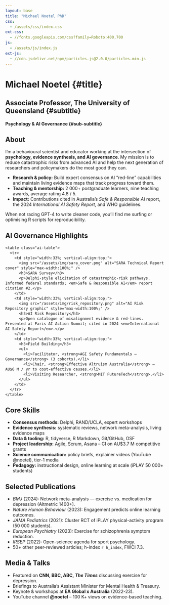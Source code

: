 ```yaml
---
layout: base
title: "Michael Noetel PhD"
css:
  - /assets/css/index.css
ext-css:
  - //fonts.googleapis.com/css?family=Roboto:400,700
js:
  - /assets/js/index.js
ext-js:
  - //cdn.jsdelivr.net/npm/particles.js@2.0.0/particles.min.js
---
```


<!-- =========================================================
  INDEX PAGE FOR mnoetel.github.io
  Sections: About | AI | Skills | Publications | Media
  Two image placeholders:
    /assets/img/sara_cover.png
    /assets/img/risk_repository.png
========================================================== -->

<div id="header" class="cut1" markdown="1">

<div id="header-inner" markdown="1">

# Michael Noetel {#title}

## Associate Professor, The University of Queensland {#subtitle}

#### Psychology & AI Governance {#sub-subtitle}

</div>

<div id="particles-js"></div>

</div>

<div id="main-sections">

<!--------------------- ABOUT (now grey background) ------------------------- -->
<div id="about-out" class="page-section grey-section cut2">
  <div id="about">
    <h2 class="section-title">About</h2>
    <p>I’m a behavioural scientist and educator working at the intersection of <strong>psychology, evidence synthesis, and AI governance</strong>. My mission is to reduce catastrophic risks from advanced AI and help the next generation of researchers and policymakers do the most good they can.</p>
    <ul>
      <li><strong>Research & policy:</strong> Build expert consensus on AI “red-line” capabilities and maintain living evidence maps that track progress toward them.</li>
      <li><strong>Teaching & mentorship:</strong> 2 000+ postgraduate learners, nine teaching awards, average rating 4.8 / 5.</li>
      <li><strong>Impact:</strong> Contributions cited in Australia’s <em>Safe & Responsible AI</em> report, the 2024 <em>International AI Safety Report</em>, and WHO guidelines.</li>
    </ul>
    <p>When not racing GPT-4 to write cleaner code, you’ll find me surfing or optimising R scripts for reproducibility.</p>
  </div>
</div>

<div class="cut-buffer"></div>

<!--------------------- AI GOVERNANCE TABLE ------------------------- -->
<div id="ai-out" class="page-section cut2">
  <div id="ai">
    <h2 class="section-title">AI Governance Highlights</h2>

    <table class="ai-table">
      <tr>
        <td style="width:33%; vertical-align:top;">
          <img src="/assets/img/sara_cover.png" alt="SARA Technical Report cover" style="max-width:100%;" />
          <h3>SARA Survey</h3>
          <p>Delphi-style elicitation of catastrophic-risk pathways. Informed federal standards; <em>Safe & Responsible AI</em> report citation #2.</p>
        </td>
        <td style="width:33%; vertical-align:top;">
          <img src="/assets/img/risk_repository.png" alt="AI Risk Repository graphic" style="max-width:100%;" />
          <h3>AI Risk Repository</h3>
          <p>Open catalogue of misalignment evidence & red-lines. Presented at Paris AI Action Summit; cited in 2024 <em>International AI Safety Report</em>.</p>
        </td>
        <td style="width:33%; vertical-align:top;">
          <h3>Field Building</h3>
          <ul>
            <li>Facilitator, <strong>AGI Safety Fundamentals – Governance</strong> (3 cohorts).</li>
            <li>Chair, <strong>Effective Altruism Australia</strong> – AU$6 M / yr to cost-effective causes.</li>
            <li>Visiting Researcher, <strong>MIT FutureTech</strong>.</li>
          </ul>
        </td>
      </tr>
    </table>
  </div>
</div>

<div class="cut-buffer"></div>

<!--------------------- SKILLS ------------------------------ -->
<div id="skills-out" class="page-section grey-section cut2">
  <div id="skills">
    <h2 class="section-title">Core Skills</h2>
    <ul>
      <li><strong>Consensus methods:</strong> Delphi, RAND/UCLA, expert workshops</li>
      <li><strong>Evidence synthesis:</strong> systematic reviews, network meta-analysis, living evidence maps</li>
      <li><strong>Data & tooling:</strong> R, tidyverse, R Markdown, Git/GitHub, OSF</li>
      <li><strong>Project leadership:</strong> Agile, Scrum, Asana – CI on AU$3.7 M competitive grants</li>
      <li><strong>Science communication:</strong> policy briefs, explainer videos (YouTube @noetel), tier-1 media</li>
      <li><strong>Pedagogy:</strong> instructional design, online learning at scale (iPLAY 50 000+ students)</li>
    </ul>
  </div>
</div>

<div class="cut-buffer"></div>

<!--------------------- PUBLICATIONS -------------------------- -->
<div id="publications-out" class="page-section cut2">
  <div id="publications">
    <h2 class="section-title">Selected Publications</h2>
    <ul>
      <li><em>BMJ</em> (2024): Network meta-analysis — exercise vs. medication for depression (Altmetric 1400+).</li>
      <li><em>Nature Human Behaviour</em> (2023): Engagement predicts online learning outcomes.</li>
      <li><em>JAMA Pediatrics</em> (2021): Cluster RCT of iPLAY physical-activity program (50 000 students).</li>
      <li><em>European Psychiatry</em> (2023): Exercise for schizophrenia symptom reduction.</li>
      <li><em>IRSEP</em> (2022): Open-science agenda for sport psychology.</li>
      <li>50+ other peer-reviewed articles; h-index <code>r h_index</code>, FWCI 7.3.</li>
    </ul>
  </div>
</div>

<div class="cut-buffer"></div>

<!--------------------- MEDIA ------------------------------- -->
<div id="media-out" class="page-section grey-section cut2">
  <div id="media">
    <h2 class="section-title">Media & Talks</h2>
    <ul>
      <li>Featured on <strong>CNN, BBC, ABC, <em>The Times</em></strong> discussing exercise for depression.</li>
      <li>Briefings to Australia’s Assistant Minister for Mental Health & Treasury.</li>
      <li>Keynote & workshops at <strong>EA Global x Australia</strong> (2022-23).</li>
      <li>YouTube channel <strong>@noetel</strong> – 100 K+ views on evidence-based teaching.</li>
    </ul>
  </div>
</div>

</div><!-- end main-sections -->
